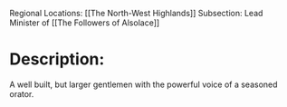 Regional Locations: [[The North-West Highlands]]
Subsection: Lead Minister of [[The Followers of Alsolace]]
# Description:
A well built, but larger gentlemen with the powerful voice of a seasoned orator. 